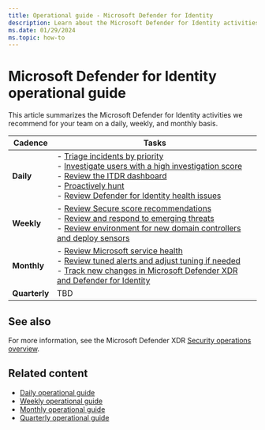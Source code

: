 ```yaml
---
title: Operational guide - Microsoft Defender for Identity
description: Learn about the Microsoft Defender for Identity activities that we recommend for your team on a daily, weekly, and monthly basis.
ms.date: 01/29/2024
ms.topic: how-to
---
```


# Microsoft Defender for Identity operational guide

This article summarizes the Microsoft Defender for Identity activities we recommend for your team on a daily, weekly, and monthly basis.

|Cadence  |Tasks  |
|---------|---------|
|**Daily**     | - [Triage incidents by priority](ops-guide-daily.md#triage-incidents-by-priority) <br> - [Investigate users with a high investigation score](ops-guide-daily.md#investigate-users-with-a-high-investigation-score) <br> - [Review the ITDR dashboard](ops-guide-daily.md#review-the-itdr-dashboard) <br>- [Proactively hunt](ops-guide-daily.md#proactively-hunt) <br> - [Review Defender for Identity health issues](ops-guide-daily.md#review-defender-for-identity-health-issues)   |
|**Weekly**     |- [Review Secure score recommendations](ops-guide-weekly.md#review-secure-score-recommendations) <br>  - [Review and respond to emerging threats](ops-guide-weekly.md#review-and-respond-to-emerging-threats) <br>- [Review environment for new domain controllers and deploy sensors](ops-guide-weekly.md#review-environment-for-new-domain-controllers-and-deploy-sensors)    |
|**Monthly**     | - [Review Microsoft service health](ops-guide-monthly.md#review-microsoft-service-health) <br> - [Review tuned alerts and adjust tuning if needed](ops-guide-monthly.md#review-tuned-alerts-and-adjust-tuning-if-needed) <br> - [Track new changes in Microsoft Defender XDR and Defender for Identity](ops-guide-monthly.md#track-new-changes-in-microsoft-defender-xdr-and-defender-for-identity)     |
| **Quarterly** | TBD |

## See also

For more information, see the Microsoft Defender XDR [Security operations overview](/security/operations/overview).

## Related content

- [Daily operational guide](ops-guide-daily.md)
- [Weekly operational guide](ops-guide-weekly.md)
- [Monthly operational guide](ops-guide-monthly.md)
- [Quarterly operational guide](ops-guide-quarterly.md)
